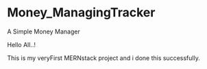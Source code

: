 # Money_ManagingTracker
A Simple Money Manager

Hello All..!

This is my veryFirst MERNstack project and i done this successfully. 

